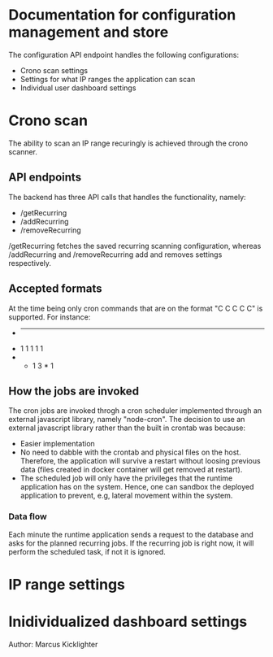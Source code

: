 # Documentation for configuration management and store
The configuration API endpoint handles the following configurations:
- Crono scan settings
- Settings for what IP ranges the application can scan
- Individual user dashboard settings

# Crono scan
The ability to scan an IP range recuringly is achieved through the crono scanner.

## API endpoints
The backend has three API calls that handles the functionality, namely:
- /getRecurring
- /addRecurring
- /removeRecurring

/getRecurring fetches the saved recurring scanning configuration, whereas /addRecurring and
/removeRecurring add and removes settings respectively.

## Accepted formats
At the time being only cron commands that are on the format "C C C C C" is supported. 
For instance:
- * * * * *
- 1 1 1 1 1
- * 1 3 * 1

## How the jobs are invoked
The cron jobs are invoked throgh a cron scheduler implemented through an external javascript library, namely "node-cron". The decision to use an external javascript library rather than the built in crontab was because:
- Easier implementation
- No need to dabble with the crontab and physical files on the host. Therefore, the application will survive a restart without loosing previous data (files created in docker container will get removed at restart).
- The scheduled job will only have the privileges that the runtime application has on the system. Hence, one can sandbox the deployed application to prevent, e.g, lateral movement within the system.

### Data flow
Each minute the runtime application sends a request to the database and asks for the planned recurring jobs. If the recurring job is right now, it will perform the scheduled task, if not it is ignored.

# IP range settings

# Inidividualized dashboard settings



Author: Marcus Kicklighter
